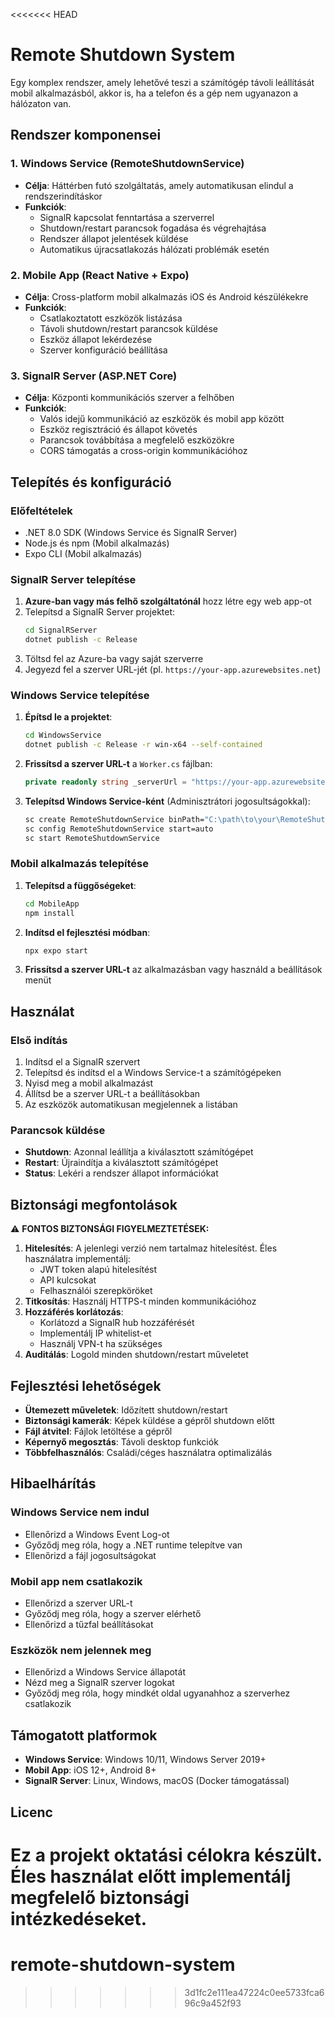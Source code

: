 <<<<<<< HEAD
# Remote Shutdown System
Egy komplex rendszer, amely lehetővé teszi a számítógép távoli leállítását mobil alkalmazásból, akkor is, ha a telefon és a gép nem ugyanazon a hálózaton van.
## Rendszer komponensei
### 1. Windows Service (RemoteShutdownService)
- **Célja**: Háttérben futó szolgáltatás, amely automatikusan elindul a rendszerindításkor
- **Funkciók**:
  - SignalR kapcsolat fenntartása a szerverrel
  - Shutdown/restart parancsok fogadása és végrehajtása
  - Rendszer állapot jelentések küldése
  - Automatikus újracsatlakozás hálózati problémák esetén
### 2. Mobile App (React Native + Expo)
- **Célja**: Cross-platform mobil alkalmazás iOS és Android készülékekre
- **Funkciók**:
  - Csatlakoztatott eszközök listázása
  - Távoli shutdown/restart parancsok küldése
  - Eszköz állapot lekérdezése
  - Szerver konfiguráció beállítása
### 3. SignalR Server (ASP.NET Core)
- **Célja**: Központi kommunikációs szerver a felhőben
- **Funkciók**:
  - Valós idejű kommunikáció az eszközök és mobil app között
  - Eszköz regisztráció és állapot követés
  - Parancsok továbbítása a megfelelő eszközökre
  - CORS támogatás a cross-origin kommunikációhoz
## Telepítés és konfiguráció
### Előfeltételek
- .NET 8.0 SDK (Windows Service és SignalR Server)
- Node.js és npm (Mobil alkalmazás)
- Expo CLI (Mobil alkalmazás)
### SignalR Server telepítése
1. **Azure-ban vagy más felhő szolgáltatónál** hozz létre egy web app-ot
2. Telepítsd a SignalR Server projektet:
   ```bash
   cd SignalRServer
   dotnet publish -c Release
   ```
3. Töltsd fel az Azure-ba vagy saját szerverre
4. Jegyezd fel a szerver URL-jét (pl. `https://your-app.azurewebsites.net`)
### Windows Service telepítése
1. **Építsd le a projektet**:
   ```bash
   cd WindowsService
   dotnet publish -c Release -r win-x64 --self-contained
   ```
2. **Frissítsd a szerver URL-t** a `Worker.cs` fájlban:
   ```csharp
   private readonly string _serverUrl = "https://your-app.azurewebsites.net/shutdownhub";
   ```
3. **Telepítsd Windows Service-ként** (Adminisztrátori jogosultságokkal):
   ```cmd
   sc create RemoteShutdownService binPath="C:\path\to\your\RemoteShutdownService.exe"
   sc config RemoteShutdownService start=auto
   sc start RemoteShutdownService
   ```
### Mobil alkalmazás telepítése
1. **Telepítsd a függőségeket**:
   ```bash
   cd MobileApp
   npm install
   ```
2. **Indítsd el fejlesztési módban**:
   ```bash
   npx expo start
   ```
3. **Frissítsd a szerver URL-t** az alkalmazásban vagy használd a beállítások menüt
## Használat
### Első indítás
1. Indítsd el a SignalR szervert
2. Telepítsd és indítsd el a Windows Service-t a számítógépeken
3. Nyisd meg a mobil alkalmazást
4. Állítsd be a szerver URL-t a beállításokban
5. Az eszközök automatikusan megjelennek a listában
### Parancsok küldése
- **Shutdown**: Azonnal leállítja a kiválasztott számítógépet
- **Restart**: Újraindítja a kiválasztott számítógépet  
- **Status**: Lekéri a rendszer állapot információkat
## Biztonsági megfontolások
⚠️ **FONTOS BIZTONSÁGI FIGYELMEZTETÉSEK:**
1. **Hitelesítés**: A jelenlegi verzió nem tartalmaz hitelesítést. Éles használatra implementálj:
   - JWT token alapú hitelesítést
   - API kulcsokat
   - Felhasználói szerepköröket
2. **Titkosítás**: Használj HTTPS-t minden kommunikációhoz
3. **Hozzáférés korlátozás**: 
   - Korlátozd a SignalR hub hozzáférését
   - Implementálj IP whitelist-et
   - Használj VPN-t ha szükséges
4. **Auditálás**: Logold minden shutdown/restart műveletet
## Fejlesztési lehetőségek
- **Ütemezett műveletek**: Időzített shutdown/restart
- **Biztonsági kamerák**: Képek küldése a gépről shutdown előtt
- **Fájl átvitel**: Fájlok letöltése a gépről
- **Képernyő megosztás**: Távoli desktop funkciók
- **Többfelhasználós**: Családi/céges használatra optimalizálás
## Hibaelhárítás
### Windows Service nem indul
- Ellenőrizd a Windows Event Log-ot
- Győződj meg róla, hogy a .NET runtime telepítve van
- Ellenőrizd a fájl jogosultságokat
### Mobil app nem csatlakozik
- Ellenőrizd a szerver URL-t
- Győződj meg róla, hogy a szerver elérhető
- Ellenőrizd a tűzfal beállításokat
### Eszközök nem jelennek meg
- Ellenőrizd a Windows Service állapotát
- Nézd meg a SignalR szerver logokat
- Győződj meg róla, hogy mindkét oldal ugyanahhoz a szerverhez csatlakozik
## Támogatott platformok
- **Windows Service**: Windows 10/11, Windows Server 2019+
- **Mobil App**: iOS 12+, Android 8+
- **SignalR Server**: Linux, Windows, macOS (Docker támogatással)
## Licenc
Ez a projekt oktatási célokra készült. Éles használat előtt implementálj megfelelő biztonsági intézkedéseket.
=======
# remote-shutdown-system
>>>>>>> 3d1fc2e111ea47224c0ee5733fca696c9a452f93
